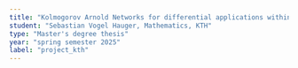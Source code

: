 ```yaml
---
title: "Kolmogorov Arnold Networks for differential applications within atmospheric modelling"
student: "Sebastian Vogel Hauger, Mathematics, KTH"
type: "Master's degree thesis"
year: "spring semester 2025"
label: "project_kth"
---
```


